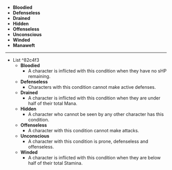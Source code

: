 - **Bloodied**
- **Defenseless**
- **Drained**
- **Hidden**
- **Offenseless**
- **Unconscious**
- **Winded**
- **Manaweft**
---
- List  ^82c4f3
	- **Bloodied**
		- A character is inflicted with this condition when they have no sHP remaining.
	- **Defenseless**
		- Characters with this condition cannot make active defenses.
	- **Drained**
		- A character is inflicted with this condition when they are under half of their total Mana.
	- **Hidden**
		- A character who cannot be seen by any other character has this condition.
	- **Offenseless**
		- A character with this condition cannot make attacks.
	- **Unconscious**
		- A character with this condition is prone, defenseless and offenseless.
	- **Winded**
		- A character is inflicted with this condition when they are below half of their total Stamina.
